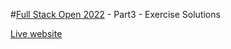 #[Full Stack Open 2022](https://fullstackopen.com/en/) - Part3 - Exercise Solutions

[Live website](https://enigmatic-brushlands-12126.herokuapp.com/)
